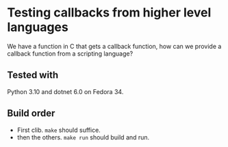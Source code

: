# Testing callbacks from higher level languages

We have a function in C that gets a callback function, how can we provide a
callback function from a scripting language?

## Tested with

Python 3.10 and dotnet 6.0 on Fedora 34.

## Build order

* First clib. `make` should suffice.
* then the others. `make run` should build and run.
